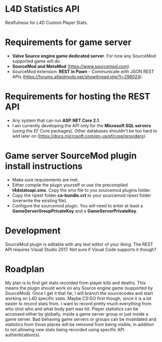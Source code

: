 # L4D Statistics API
Restfulness for L4D Custom Player Stats.

# Requirements for game server
* **Valve Source engine game dedicated server**. For now any SourceMod supported game will do.
* **SourceMod and MetaMod** (https://www.sourcemod.com).
* SourceMod extension: **REST in Pawn** - Communicate with JSON REST APIs (https://forums.alliedmods.net/showthread.php?t=298024).

# Requirements for hosting the REST API
* Any system that can run **ASP.NET Core 2.1**.
* I am currently developing the API only for the **Microsoft SQL servers** (using the EF Core packages). Other databases shouldn't be too hard to add later on (https://docs.microsoft.com/en-us/ef/core/providers).

# Game server SourceMod plugin install instructions
* Make sure requirements are met.
* Either compile the plugin yourself or use the precompiled **l4dstatsapi.smx**. Copy the smx file to you sourcemod plugins folder.
* Copy the ripext folder **ca-bundle.crt** to your sourcemod ripext folder (overwrite the existing file).
* Configure the sourcemod plugin. You will need to enter at least a **GameServerGroupPrivateKey** and a **GameServerPrivateKey**.

# Development
SourceMod plugin is editable with any text editor of your liking. The REST API requires Visual Studio 2017. Not sure if Visual Code supports it though?

# Roadplan
My plan is to first get stats recorded from player kills and deaths. This means the plugin should work on any Source engine game (supported by SourceMod). Once I get it that far, I will branch the sourcecodes and start working on L4D specific stats. Maybe CS:GO first though, since it is a lot easier to record stats from. I want to record pretty much everything from who shot who and what body part was hit. Player statistics can be accessed either by globally, inside a game server group or just inside a game server. Bad behaving game servers or groups can be invalidated and statistics from those places will be removed from being visible, in addition to not allowing new stats being recorded using specific API authentication(s).
